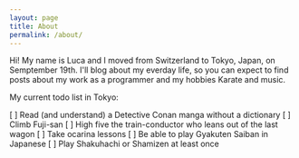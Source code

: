 ```yaml
---
layout: page
title: About
permalink: /about/
---
```


Hi! My name is Luca and I moved from Switzerland to Tokyo, Japan, on Semptember 19th. I'll blog about my everday life, so you can expect to find posts about my work as a programmer and my hobbies Karate and music. 

My current todo list in Tokyo:

[ ] Read (and understand) a Detective Conan manga without a dictionary
[ ] Climb Fuji-san
[ ] High five the train-conductor who leans out of the last wagon
[ ] Take ocarina lessons
[ ] Be able to play Gyakuten Saiban in Japanese
[ ] Play Shakuhachi or Shamizen at least once

